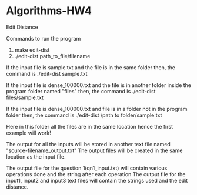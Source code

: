 # Algorithms-HW4

Edit Distance

Commands to run the program

1. make edit-dist
2. ./edit-dist path_to_file/filename

If the input file is sample.txt and the file is in the same 
folder then, the command is ./edit-dist sample.txt

If the input file is dense_100000.txt and the file is in another folder inside the program folder
named "files" then, the command is ./edit-dist files/sample.txt

If the input file is dense_100000.txt and file is in a folder not in the program folder
then, the command is ./edit-dist /path to folder/sample.txt

Here in this folder all the files are in the same location hence the first example will work!

The output for all the inputs will be stored in another text file named
"source-filename_output.txt"
The output files will be created in the same location as the input file.

The output file for the question 1(qn1_input.txt) will contain various operations done and the string after each operation
The output file for the input1, input2 and input3 text files will contain the strings used and the edit distance.
